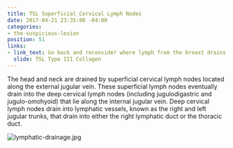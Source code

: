 ```yaml
---
title: TSL Superficial Cervical Lymph Nodes
date: 2017-04-21 23:35:00 -04:00
categories:
- the-suspicious-lesion
position: 51
links:
- link_text: Go back and reconsider where lymph from the breast drains
  slide: TSL Type III Collagen
---
```


The head and neck are drained by superficial cervical lymph nodes located along the external jugular vein. These superficial lymph nodes eventually drain into the deep cervical lymph nodes (including jugulodigastric and jugulo-omohyoid) that lie along the internal jugular vein. Deep cervical lymph nodes drain into lymphatic vessels, known as the right and left jugular trunks, that drain into either the right lymphatic duct or the thoracic duct.

![lymphatic-drainage.jpg](/uploads/lymphatic-drainage.jpg)